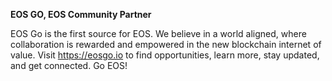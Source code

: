 **EOS GO, EOS Community Partner**

EOS Go is the first source for EOS. We believe in a world aligned, where collaboration is rewarded and empowered in the new blockchain internet of value. Visit https://eosgo.io to find opportunities, learn more, stay updated, and get connected. Go EOS!
